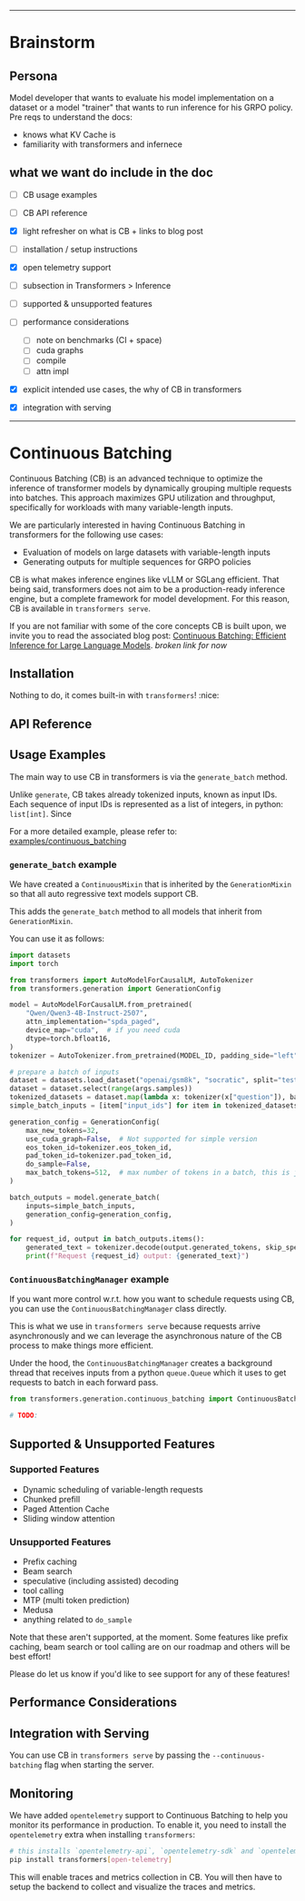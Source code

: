 <!--Copyright 2025 The HuggingFace Team. All rights reserved.

Licensed under the Apache License, Version 2.0 (the "License"); you may not use this file except in compliance with
the License. You may obtain a copy of the License at

http://www.apache.org/licenses/LICENSE-2.0

Unless required by applicable law or agreed to in writing, software distributed under the License is distributed on
an "AS IS" BASIS, WITHOUT WARRANTIES OR CONDITIONS OF ANY KIND, either express or implied. See the License for the
specific language governing permissions and limitations under the License.

⚠️ Note that this file is in Markdown but contain specific syntax for our doc-builder (similar to MDX) that may not be
rendered properly in your Markdown viewer.

-->

---
# Brainstorm

## Persona

Model developer that wants to evaluate his model implementation on a dataset or a model "trainer" that wants to run inference for his GRPO policy.
Pre reqs to understand the docs:
- knows what KV Cache is
- familiarity with transformers and infernece

## what we want do include in the doc

- [ ] CB usage examples
- [ ] CB API reference
- [x] light refresher on what is CB + links to blog post

- [ ] installation / setup instructions

- [x] open telemetry support

- [ ] subsection in Transformers > Inference

- [ ] supported & unsupported features

- [ ] performance considerations
  - [ ] note on benchmarks (CI + space)
  - [ ] cuda graphs
  - [ ] compile
  - [ ] attn impl

- [x] explicit intended use cases, the why of CB in transformers

- [x] integration with serving
---


# Continuous Batching

Continuous Batching (CB) is an advanced technique to optimize the inference of transformer models by dynamically grouping multiple requests into batches. This approach maximizes GPU utilization and throughput, specifically for workloads with many variable-length inputs.

We are particularly interested in having Continuous Batching in transformers for the following use cases:
- Evaluation of models on large datasets with variable-length inputs
- Generating outputs for multiple sequences for GRPO policies

CB is what makes inference engines like vLLM or SGLang efficient. That being said, transformers does not aim to be a production-ready inference engine, but a complete framework for model development. For this reason, CB is available in `transformers serve`.

If you are not familiar with some of the core concepts CB is built upon, we invite you to read the associated blog post: [Continuous Batching: Efficient Inference for Large Language Models](https://huggingface.co/blog/continuous-batching). _broken link for now_

## Installation

Nothing to do, it comes built-in with `transformers`! :nice:

## API Reference

## Usage Examples

The main way to use CB in transformers is via the `generate_batch` method.

Unlike `generate`, CB takes already tokenized inputs, known as input IDs. Each sequence of input IDs is represented as a list of integers, in python: `list[int]`. Since 

For a more detailed example, please refer to: [examples/continuous_batching](./path/to/example)

### `generate_batch` example

We have created a `ContinuousMixin` that is inherited by the `GenerationMixin` so that all auto regressive text models support CB.

This adds the `generate_batch` method to all models that inherit from `GenerationMixin`.

You can use it as follows:

```py
import datasets
import torch

from transformers import AutoModelForCausalLM, AutoTokenizer
from transformers.generation import GenerationConfig

model = AutoModelForCausalLM.from_pretrained(
    "Qwen/Qwen3-4B-Instruct-2507",
    attn_implementation="spda_paged",
    device_map="cuda",  # if you need cuda
    dtype=torch.bfloat16,
)
tokenizer = AutoTokenizer.from_pretrained(MODEL_ID, padding_side="left")

# prepare a batch of inputs
dataset = datasets.load_dataset("openai/gsm8k", "socratic", split="test")
dataset = dataset.select(range(args.samples))
tokenized_datasets = dataset.map(lambda x: tokenizer(x["question"]), batched=True)
simple_batch_inputs = [item["input_ids"] for item in tokenized_datasets]

generation_config = GenerationConfig(
    max_new_tokens=32,
    use_cuda_graph=False,  # Not supported for simple version
    eos_token_id=tokenizer.eos_token_id,
    pad_token_id=tokenizer.pad_token_id,
    do_sample=False,
    max_batch_tokens=512,  # max number of tokens in a batch, this is just a default value you should tune based on your hardware
)

batch_outputs = model.generate_batch(
    inputs=simple_batch_inputs,
    generation_config=generation_config,
)

for request_id, output in batch_outputs.items():
    generated_text = tokenizer.decode(output.generated_tokens, skip_special_tokens=True)
    print(f"Request {request_id} output: {generated_text}")
```

### `ContinuousBatchingManager` example

If you want more control w.r.t. how you want to schedule requests using CB, you can use the `ContinuousBatchingManager` class directly.

This is what we use in `transformers serve` because requests arrive asynchronously and we can leverage the asynchronous nature of the CB process to make things more efficient.

Under the hood, the `ContinuousBatchingManager` creates a background thread that receives inputs from a python `queue.Queue` which it uses to get requests to batch in each forward pass.

```py
from transformers.generation.continuous_batching import ContinuousBatchingManager

# TODO:
```

## Supported & Unsupported Features

### Supported Features

- Dynamic scheduling of variable-length requests
- Chunked prefill
- Paged Attention Cache
- Sliding window attention

### Unsupported Features

- Prefix caching
- Beam search
- speculative (including assisted) decoding
- tool calling
- MTP (multi token prediction)
- Medusa
- anything related to `do_sample`

Note that these aren't supported, at the moment. Some features like prefix caching, beam search or tool calling are on our roadmap and others will be best effort!

Please do let us know if you'd like to see support for any of these features!

## Performance Considerations


## Integration with Serving

You can use CB in `transformers serve` by passing the `--continuous-batching` flag when starting the server.

## Monitoring

We have added `opentelemetry` support to Continuous Batching to help you monitor its performance in production. To enable it, you need to install the `opentelemetry` extra when installing `transformers`:

```sh
# this installs `opentelemetry-api`, `opentelemetry-sdk` and `opentelemetry-exporter-otlp`
pip install transformers[open-telemetry]
```

This will enable traces and metrics collection in CB. You will then have to setup the backend to collect and visualize the traces and metrics.

